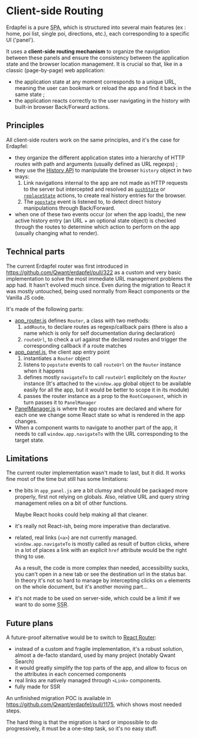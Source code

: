 # Client-side Routing

Erdapfel is a pure <abbr title="Single-Page App">SPA</abbr>, which is structured into several main features (ex : home, poi list, single poi, directions, etc.), each corresponding to a specific UI ('panel').

It uses a **client-side routing mechanism** to organize the navigation between these panels and ensure the consistency between the application state and the browser location management. It is crucial so that, like in a classic (page-by-page) web application:
 * the application state at any moment corresponds to a unique URL, meaning the user can bookmark or reload the app and find it back in the same state ;
 * the application reacts correctly to the user navigating in the history with built-in browser Back/Forward actions.

## Principles

All client-side routers work on the same principles, and it's the case for Erdapfel:
 * they organize the different application states into a hierarchy of HTTP *routes* with path and arguments (usually defined as URL regexps) ;
 * they use the [History API](https://developer.mozilla.org/en-US/docs/Web/API/History_API) to manipulate the browser `history` object in two ways:
    1. Link navigations internal to the app are not made as HTTP requests to the server but intercepted and resolved as [`pushState`](https://developer.mozilla.org/en-US/docs/Web/API/History/pushState) or [`replaceState`](https://developer.mozilla.org/en-US/docs/Web/API/History/replaceState) actions, to create real history entries for the browser.
    2. The [`popstate`](https://developer.mozilla.org/en-US/docs/Web/API/WindowEventHandlers/onpopstate) event is listened to, to detect direct history manipulations through Back/Forward.
 * when one of these two events occur (or when the app loads), the new active history entry (an URL + an optional state object) is checked through the routes to determine which action to perform on the app (usually changing what to render).

## Technical parts

The current Erdapfel router was first introduced in https://github.com/Qwant/erdapfel/pull/322 as a custom and very basic implementation to solve the most immediate URL management problems the app had. It hasn't evolved much since. Even during the migration to React it was mostly untouched, being used normally from React components or the Vanilla JS code.

It's made of the following parts:

 * [app_router.js](/src/libs/app_router.js) defines `Router`, a class with two methods:
    1. `addRoute`, to declare routes as regexp/callback pairs (there is also a name which is only for self documentation during declaration)
    2. `routeUrl`, to check a url against the declared routes and trigger the corresponding callback if a route matches 
 * [app_panel.js](/src/panel/app_panel.js), the client app entry point
    1. instantiates a `Router` object
    2. listens to `popstate` events to call `routeUrl` on the `Router` instance when it happens
    2. defines mostly `navigateTo` to call `routeUrl` explicitely on the `Router` instance (It's attached to the `window.app` global object to be available easily for all the app, but it would be better to scope it in its module)
    3. passes the router instance as a prop to the `RootComponent`, which in turn passes it to `PanelManager`  
 * [PanelManager.js](/src/panel/app_panel.js) is where the app routes are declared and where for each one we change some React state so what is rendered in the app changes.
 * When a component wants to navigate to another part of the app, it needs to call `window.app.navigateTo` with the URL corresponding to the target state.


## Limitations

The current router implementation wasn't made to last, but it did. It works fine most of the time but still has some limitations:

- the bits in `app_panel.js` are a bit clumsy and should be packaged more properly, first not relying on globals. Also, relative URL and query string management relies on a bit of other functions. 

  Maybe React hooks could help making all that cleaner.
- it's really not React-ish, being more imperative than declarative.
- related, real links (`<a>`) are not currently managed. `window.app.navigateTo` is mostly called as result of button clicks, where in a lot of places a link with an explicit `href` attribute would be the right thing to use.

  As a result, the code is more complex than needed, accessibility sucks, you can't open in a new tab or see the destination url in the status bar. In theory it's not so hard to manage by intercepting clicks on `a` elements on the whole document, but it's another moving part…

- it's not made to be used on server-side, which could be a limit if we want to do some <abbr title="Server-side rendering">SSR</abbr>.

## Future plans

A future-proof alternative would be to switch to [React Router](https://reactrouter.com/web):
 - instead of a custom and fragile implementation, it's a robust solution, almost a de-facto standard, used by many project (notably Qwant Search)
 - it would greatly simplify the top parts of the app, and allow to focus on the attributes in each concerned components
 - real links are natively managed through `<Link>` components.
 - fully made for SSR

An unfinished migration POC is available in https://github.com/Qwant/erdapfel/pull/1175, which shows most needed steps.

The hard thing is that the migration is hard or impossible to do progressively, it must be a one-step task, so it's no easy stuff.
